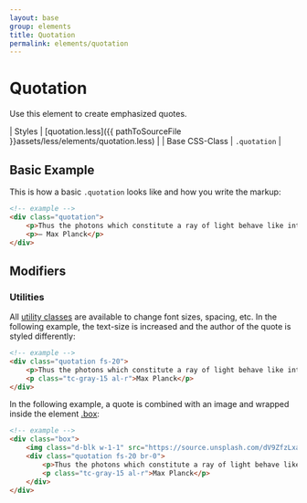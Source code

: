 ```yaml
---
layout: base
group: elements
title: Quotation
permalink: elements/quotation
---
```


# Quotation

<p class="intro">Use this element to create emphasized quotes.</p>

| Styles         | [quotation.less]({{ pathToSourceFile }}assets/less/elements/quotation.less) |
| Base CSS-Class | `.quotation`                                                                |

## Basic Example

This is how a basic `.quotation` looks like and how you write the markup:

```html
<!-- example -->
<div class="quotation">
    <p>Thus the photons which constitute a ray of light behave like intelligent human beings: out of all possible curves, they always select the one which will take them most quickly to their goal.</p>
    <p>– Max Planck</p>
</div>
```

## Modifiers

### Utilities

All [utility classes](/utilities/) are available to change font sizes, spacing, etc. In the following example, the text-size is increased and the author of the quote is styled differently:

```html
<!-- example -->
<div class="quotation fs-20">
    <p>Thus the photons which constitute a ray of light behave like intelligent human beings: out of all possible curves, they always select the one which will take them most quickly to their goal.</p>
    <p class="tc-gray-15 al-r">Max Planck</p>
</div>
```

In the following example, a quote is combined with an image and wrapped inside the element [.box](/elements/box.html):

```html
<!-- example -->
<div class="box">
    <img class="d-blk w-1-1" src="https://source.unsplash.com/dV9ZfzLxaQ4/700x400" alt="" />
    <div class="quotation fs-20 br-0">
        <p>Thus the photons which constitute a ray of light behave like intelligent human beings: out of all possible curves, they always select the one which will take them most quickly to their goal.</p>
        <p class="tc-gray-15 al-r">Max Planck</p>
    </div>
</div>
```